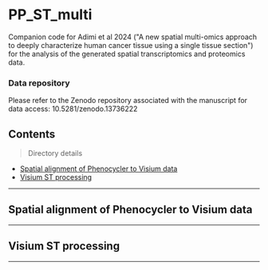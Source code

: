 # PP_ST_multi

Companion code for Adimi et al 2024 ("A new spatial multi-omics approach to deeply characterize human cancer tissue using a single tissue section") for the analysis of the generated spatial transcriptomics and proteomics data.

### Data repository
Please refer to the Zenodo repository associated with the manuscript for data access: 10.5281/zenodo.13736222

## Contents

> Directory details

- [Spatial alignment of Phenocycler to Visium data](#ImageAlignment)
- [Visium ST processing](#STVisium)

---

## Spatial alignment of Phenocycler to Visium data

---

## Visium ST processing

---
